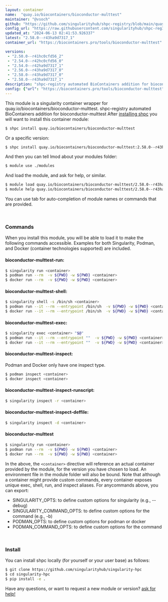 ```yaml
---
layout: container
name:  "quay.io/biocontainers/bioconductor-multtest"
maintainer: "@vsoch"
github: "https://github.com/singularityhub/shpc-registry/blob/main/quay.io/biocontainers/bioconductor-multtest/container.yaml"
config_url: "https://raw.githubusercontent.com/singularityhub/shpc-registry/main/quay.io/biocontainers/bioconductor-multtest/container.yaml"
updated_at: "2024-06-13 02:41:53.926337"
latest: "2.58.0--r43ha9d7317_1"
container_url: "https://biocontainers.pro/tools/bioconductor-multtest"

versions:
 - "2.50.0--r41hc0cfd56_2"
 - "2.54.0--r42hc0cfd56_0"
 - "2.54.0--r42ha9d7317_1"
 - "2.56.0--r43ha9d7317_0"
 - "2.58.0--r43ha9d7317_0"
 - "2.58.0--r43ha9d7317_1"
description: "shpc-registry automated BioContainers addition for bioconductor-multtest"
config: {"url": "https://biocontainers.pro/tools/bioconductor-multtest", "maintainer": "@vsoch", "description": "shpc-registry automated BioContainers addition for bioconductor-multtest", "latest": {"2.58.0--r43ha9d7317_1": "sha256:0ab3f14252dde5509128398891cad3231a27232d9d91fd413a6cceb9813f746d"}, "tags": {"2.50.0--r41hc0cfd56_2": "sha256:487ca81662aa34fa3e7d7f1b95f7203cfbb9b31335e7383f2b9dc0025a86f454", "2.54.0--r42hc0cfd56_0": "sha256:8e7ab14a56d3765f6590bc2cc4eb61883bdc12578212549b33fa0fa26a8bc8c7", "2.54.0--r42ha9d7317_1": "sha256:16432acdcee4b7223c678b99e8a236824463cdbc55251a5f15cee91b2f8ed758", "2.56.0--r43ha9d7317_0": "sha256:836402742f8fdf857758970d249752eeefe203059eb9be6b3538e980bd233707", "2.58.0--r43ha9d7317_0": "sha256:297ea7af58ee1be1967a6f88de5966c585aa9e0737589437afc9f4814023f707", "2.58.0--r43ha9d7317_1": "sha256:0ab3f14252dde5509128398891cad3231a27232d9d91fd413a6cceb9813f746d"}, "docker": "quay.io/biocontainers/bioconductor-multtest"}
---
```


This module is a singularity container wrapper for quay.io/biocontainers/bioconductor-multtest.
shpc-registry automated BioContainers addition for bioconductor-multtest
After [installing shpc](#install) you will want to install this container module:


```bash
$ shpc install quay.io/biocontainers/bioconductor-multtest
```

Or a specific version:

```bash
$ shpc install quay.io/biocontainers/bioconductor-multtest:2.58.0--r43ha9d7317_1
```

And then you can tell lmod about your modules folder:

```bash
$ module use ./modules
```

And load the module, and ask for help, or similar.

```bash
$ module load quay.io/biocontainers/bioconductor-multtest/2.58.0--r43ha9d7317_1
$ module help quay.io/biocontainers/bioconductor-multtest/2.58.0--r43ha9d7317_1
```

You can use tab for auto-completion of module names or commands that are provided.

<br>

### Commands

When you install this module, you will be able to load it to make the following commands accessible.
Examples for both Singularity, Podman, and Docker (container technologies supported) are included.

#### bioconductor-multtest-run:

```bash
$ singularity run <container>
$ podman run --rm  -v ${PWD} -w ${PWD} <container>
$ docker run --rm  -v ${PWD} -w ${PWD} <container>
```

#### bioconductor-multtest-shell:

```bash
$ singularity shell -s /bin/sh <container>
$ podman run --it --rm --entrypoint /bin/sh  -v ${PWD} -w ${PWD} <container>
$ docker run --it --rm --entrypoint /bin/sh  -v ${PWD} -w ${PWD} <container>
```

#### bioconductor-multtest-exec:

```bash
$ singularity exec <container> "$@"
$ podman run --it --rm --entrypoint ""  -v ${PWD} -w ${PWD} <container> "$@"
$ docker run --it --rm --entrypoint ""  -v ${PWD} -w ${PWD} <container> "$@"
```

#### bioconductor-multtest-inspect:

Podman and Docker only have one inspect type.

```bash
$ podman inspect <container>
$ docker inspect <container>
```

#### bioconductor-multtest-inspect-runscript:

```bash
$ singularity inspect -r <container>
```

#### bioconductor-multtest-inspect-deffile:

```bash
$ singularity inspect -d <container>
```



#### bioconductor-multtest

```bash
$ singularity run <container>
$ podman run --rm  -v ${PWD} -w ${PWD} <container>
$ docker run --rm  -v ${PWD} -w ${PWD} <container>
```


In the above, the `<container>` directive will reference an actual container provided
by the module, for the version you have chosen to load. An environment file in the
module folder will also be bound. Note that although a container
might provide custom commands, every container exposes unique exec, shell, run, and
inspect aliases. For anycommands above, you can export:

 - SINGULARITY_OPTS: to define custom options for singularity (e.g., --debug)
 - SINGULARITY_COMMAND_OPTS: to define custom options for the command (e.g., -b)
 - PODMAN_OPTS: to define custom options for podman or docker
 - PODMAN_COMMAND_OPTS: to define custom options for the command

<br>

### Install

You can install shpc locally (for yourself or your user base) as follows:

```bash
$ git clone https://github.com/singularityhub/singularity-hpc
$ cd singularity-hpc
$ pip install -e .
```

Have any questions, or want to request a new module or version? [ask for help!](https://github.com/singularityhub/singularity-hpc/issues)